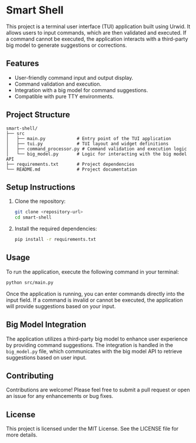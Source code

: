 # Smart Shell

This project is a terminal user interface (TUI) application built using Urwid. It allows users to input commands, which are then validated and executed. If a command cannot be executed, the application interacts with a third-party big model to generate suggestions or corrections.

## Features

- User-friendly command input and output display.
- Command validation and execution.
- Integration with a big model for command suggestions.
- Compatible with pure TTY environments.

## Project Structure

```text
smart-shell/
├── src
│   ├── main.py            # Entry point of the TUI application
│   ├── tui.py             # TUI layout and widget definitions
│   ├── command_processor.py # Command validation and execution logic
│   └── big_model.py       # Logic for interacting with the big model API
├── requirements.txt       # Project dependencies
└── README.md              # Project documentation
```

## Setup Instructions

1. Clone the repository:

   ```sh
   git clone <repository-url>
   cd smart-shell
   ```

2. Install the required dependencies:

   ```sh
   pip install -r requirements.txt
   ```

## Usage

To run the application, execute the following command in your terminal:

```sh
python src/main.py
```

Once the application is running, you can enter commands directly into the input field. If a command is invalid or cannot be executed, the application will provide suggestions based on your input.

## Big Model Integration

The application utilizes a third-party big model to enhance user experience by providing command suggestions. The integration is handled in the `big_model.py` file, which communicates with the big model API to retrieve suggestions based on user input.

## Contributing

Contributions are welcome! Please feel free to submit a pull request or open an issue for any enhancements or bug fixes.

## License

This project is licensed under the MIT License. See the LICENSE file for more details.
